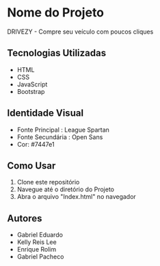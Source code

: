 # Nome do Projeto
DRIVEZY - Compre seu veículo com poucos cliques

## Tecnologias Utilizadas
- HTML
- CSS
- JavaScript
- Bootstrap

## Identidade Visual
- Fonte Principal : League Spartan
- Fonte Secundária : Open Sans 
- Cor: #7447e1


## Como Usar
1. Clone este repositório 
2. Navegue até o diretório do Projeto
3. Abra o arquivo "Index.html" no navegador

## Autores
- Gabriel Eduardo
- Kelly Reis Lee
- Enrique Rolim
- Gabriel Pacheco

